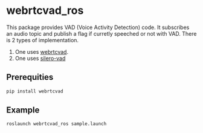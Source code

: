 # webrtcvad_ros

This package provides VAD (Voice Activity Detection) code. It subscribes an audio topic and publish a flag if curretly speeched or not with VAD.
There is 2 types of implementation.

1. One uses [webrtcvad](https://github.com/wiseman/py-webrtcvad).
2. One uses [silero-vad](https://github.com/snakers4/silero-vad/tree/master/examples/microphone_and_webRTC_integration)

## Prerequities

```bash
pip install webrtcvad
```

## Example

```bash
roslaunch webrtcvad_ros sample.launch
```
